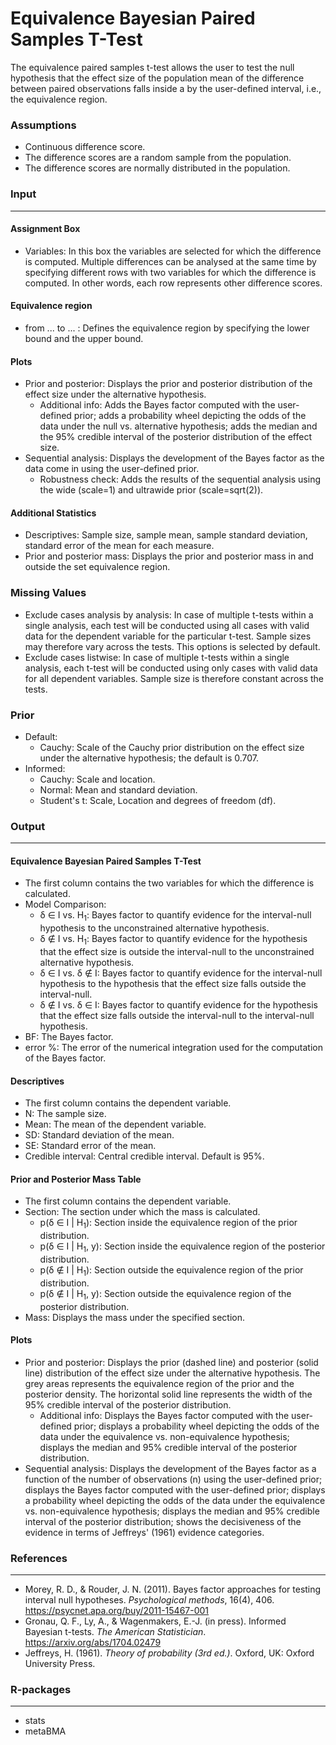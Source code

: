 Equivalence Bayesian Paired Samples T-Test
==========================

The equivalence paired samples t-test allows the user to test the null hypothesis that the effect size of the population mean of the difference between paired observations falls inside a by the user-defined interval, i.e., the equivalence region.

### Assumptions
- Continuous difference score.
- The difference scores are a random sample from the population.
- The difference scores are normally distributed in the population.

### Input
---

#### Assignment Box
- Variables: In this box the variables are selected for which the difference is computed. Multiple differences can be analysed at the same time by specifying different rows with two variables for which the difference is computed. In other words, each row represents other difference scores.

#### Equivalence region
- from ... to ... : Defines the equivalence region by specifying the lower bound and the upper bound.

#### Plots
- Prior and posterior: Displays the prior and posterior distribution of the effect size under the alternative hypothesis.
  - Additional info: Adds the Bayes factor computed with the user-defined prior; adds a probability wheel depicting the odds of the data under the null vs. alternative hypothesis; adds the median and the 95% credible interval of the posterior distribution of the effect size.
- Sequential analysis: Displays the development of the Bayes factor as the data come in using the user-defined prior.
  - Robustness check: Adds the results of the sequential analysis using the wide (scale=1) and ultrawide prior (scale=sqrt(2)).

#### Additional Statistics
- Descriptives: Sample size, sample mean, sample standard deviation, standard error of the mean for each measure.
- Prior and posterior mass: Displays the prior and posterior mass in and outside the set equivalence region.

### Missing Values
 - Exclude cases analysis by analysis: In case of multiple t-tests within a single analysis, each test will be conducted using all cases with valid data for the dependent variable for the particular t-test. Sample sizes may therefore vary across the tests. This options is selected by default.
 - Exclude cases listwise: In case of multiple t-tests within a single analysis, each t-test will be conducted using only cases with valid data for all dependent variables. Sample size is therefore constant across the tests.

### Prior
- Default:
  - Cauchy: Scale of the Cauchy prior distribution on the effect size under the alternative hypothesis; the default is 0.707.
- Informed:
  - Cauchy: Scale and location.
  - Normal: Mean and standard deviation.
  - Student's t: Scale, Location and degrees of freedom (df).

### Output
---

#### Equivalence Bayesian Paired Samples T-Test
- The first column contains the two variables for which the difference is calculated.
- Model Comparison:
  - &delta; &in; I vs. H<sub>1</sub>: Bayes factor to quantify evidence for the interval-null hypothesis to the unconstrained alternative hypothesis.
  - &delta; &notin; I vs. H<sub>1</sub>: Bayes factor to quantify evidence for the hypothesis that the effect size is outside the interval-null to the unconstrained alternative hypothesis.
  - &delta; &in; I vs. &delta; &notin; I: Bayes factor to quantify evidence for the interval-null hypothesis to the hypothesis that the effect size falls outside the interval-null.
  - &delta; &notin; I vs. &delta; &in; I: Bayes factor to quantify evidence for the hypothesis that the effect size falls outside the interval-null to the interval-null hypothesis.
- BF: The Bayes factor.
- error %: The error of the numerical integration used for the computation of the Bayes factor.

#### Descriptives
- The first column contains the dependent variable.
- N: The sample size.
- Mean: The mean of the dependent variable.
- SD: Standard deviation of the mean.
- SE: Standard error of the mean.
- Credible interval: Central credible interval. Default is 95%.

#### Prior and Posterior Mass Table
- The first column contains the dependent variable.
- Section: The section under which the mass is calculated.
  - p(&delta; &in; I | H<sub>1</sub>): Section inside the equivalence region of the prior distribution.
  - p(&delta; &in; I | H<sub>1</sub>, y): Section inside the equivalence region of the posterior distribution.
  - p(&delta; &notin; I | H<sub>1</sub>): Section outside the equivalence region of the prior distribution.
  - p(&delta; &notin; I | H<sub>1</sub>, y): Section outside the equivalence region of the posterior distribution.
- Mass: Displays the mass under the specified section.

#### Plots
- Prior and posterior: Displays the prior (dashed line) and posterior (solid line) distribution of the effect size under the alternative hypothesis. The grey areas represents the equivalence region of the prior and the posterior density. The horizontal solid line represents the width of the 95% credible interval of the posterior distribution.
  - Additional info: Displays the Bayes factor computed with the user-defined prior; displays a probability wheel depicting the odds of the data under the equivalence vs. non-equivalence hypothesis; displays the median and 95% credible interval of the posterior distribution.
- Sequential analysis: Displays the development of the Bayes factor as a function of the number of observations (n) using the user-defined prior; displays the Bayes factor computed with the user-defined prior; displays a probability wheel depicting the odds of the data under the equivalence vs. non-equivalence hypothesis; displays the median and 95% credible interval of the posterior distribution; shows the decisiveness of the evidence in terms of Jeffreys' (1961) evidence categories.

### References
---
- Morey, R. D., & Rouder, J. N. (2011). Bayes factor approaches for testing interval null hypotheses. *Psychological methods*, 16(4), 406. <a href="https://psycnet.apa.org/buy/2011-15467-001">https://psycnet.apa.org/buy/2011-15467-001</a>
- Gronau, Q. F., Ly, A., & Wagenmakers, E.-J. (in press). Informed Bayesian t-tests. *The American Statistician*. <a href="https://arxiv.org/abs/1704.02479">https://arxiv.org/abs/1704.02479</a>
- Jeffreys, H. (1961).  *Theory of probability (3rd ed.)*. Oxford, UK: Oxford University Press.

### R-packages
---
- stats
- metaBMA
